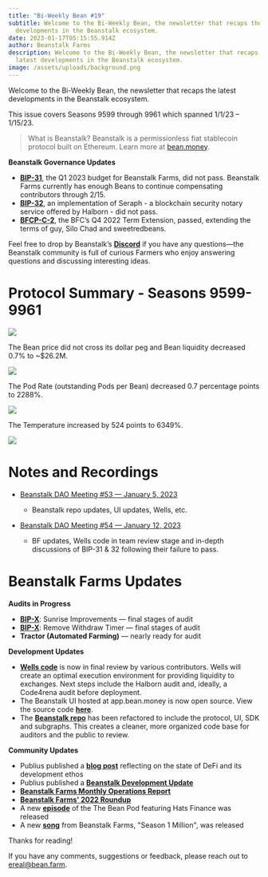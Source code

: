 ```yaml
---
title: "Bi-Weekly Bean #19"
subtitle: Welcome to the Bi-Weekly Bean, the newsletter that recaps the latest
  developments in the Beanstalk ecosystem.
date: 2023-01-17T05:15:55.914Z
author: Beanstalk Farms
description: Welcome to the Bi-Weekly Bean, the newsletter that recaps the
  latest developments in the Beanstalk ecosystem.
image: /assets/uploads/background.png
---
```

Welcome to the Bi-Weekly Bean, the newsletter that recaps the latest developments in the Beanstalk ecosystem.

This issue covers Seasons 9599 through 9961 which spanned 1/1/23 – 1/15/23.

> What is Beanstalk? Beanstalk is a permissionless fiat stablecoin protocol built on Ethereum. Learn more at [bean.money](https://bean.money/).

**Beanstalk Governance Updates**

* **[BIP-31](https://app.bean.money/#/governance/0x184c458cf3f69f4cb62bf92e9f31f873aa852aea3f9d60116e9c6dd9afa4d8ff)**, the Q1 2023 budget for Beanstalk Farms, did not pass. Beanstalk Farms currently has enough Beans to continue compensating contributors through 2/15.
* **[BIP-32](https://app.bean.money/#/governance/0xa23167457ea2be6939f1a296cc14357366d9de995eb0d261bcbcdebf13bad0e8)**, an implementation of Seraph - a blockchain security notary service offered by Halborn - did not pass.
* **[BFCP-C-2](https://snapshot.org/#/beanstalkfarms.eth/proposal/0xafac63673dd6eab0e372e55fe66dc5425f026fbcc0f45b025cb0fa74d759181e)**, the BFC’s Q4 2022 Term Extension, passed, extending the terms of guy, Silo Chad and sweetredbeans.

Feel free to drop by Beanstalk’s **[Discord](https://discord.gg/beanstalk)** if you have any questions—the Beanstalk community is full of curious Farmers who enjoy answering questions and discussing interesting ideas.

# **Protocol Summary - Seasons 9599-9961**

![](/assets/uploads/price19.png)

The Bean price did not cross its dollar peg and Bean liquidity decreased 0.7% to ~$26.2M.

![](/assets/uploads/liq19.png)

The Pod Rate (outstanding Pods per Bean) decreased 0.7 percentage points to 2288%.

![](/assets/uploads/prate19.png)

The Temperature increased by 524 points to 6349%.

![](/assets/uploads/temp19.png)

# Notes and Recordings

* [Beanstalk DAO Meeting #53 — January 5, 2023](https://www.notion.so/99784f6afe3e4f008894331af89977eb)

  * Beanstalk repo updates, UI updates, Wells, etc.
* [Beanstalk DAO Meeting #54 — January 12, 2023](https://www.notion.so/cbf70cecaf6b4d698ca371b99f5948a0)

  * BF updates, Wells code in team review stage and in-depth discussions of BIP-31 & 32 following their failure to pass.

# Beanstalk Farms **Updates**

**Audits in Progress**

* **[BIP-X](https://github.com/BeanstalkFarms/Beanstalk/pull/133)**: Sunrise Improvements — final stages of audit
* **[BIP-X](https://github.com/BeanstalkFarms/Beanstalk/pull/172)**: Remove Withdraw Timer — final stages of audit
* **Tractor (Automated Farming)** — nearly ready for audit

**Development Updates**

* **[Wells code](https://github.com/BeanstalkFarms/Wells)** is now in final review by various contributors. Wells will create an optimal execution environment for providing liquidity to exchanges. Next steps include the Halborn audit and, ideally, a Code4rena audit before deployment.
* The Beanstalk UI hosted at app.bean.money is now open source. View the source code **[here](https://github.com/BeanstalkFarms/Beanstalk/tree/master/projects/ui)**.
* The **[Beanstalk repo](https://github.com/BeanstalkFarms/Beanstalk)** has been refactored to include the protocol, UI, SDK and subgraphs. This creates a cleaner, more organized code base for auditors and the public to review.

**Community Updates**

* Publius published a **[blog post](https://publius.money/blog/2023-01-06-worthless-tech)** reflecting on the state of DeFi and its development ethos
* Publius published a **[Beanstalk Development Update](https://publius.money/blog/2023-01-06-beanstalk-development-update)**
* **[Beanstalk Farms Monthly Operations Report](https://github.com/BeanstalkFarms/Beanstalk-Farms-Operations/blob/main/beanstalk-farms/12-2022-report.md)**
* **[Beanstalk Farms' 2022 Roundup](https://bean.money/blog/beanstalk-farms-2022-roundup)**
* A new **[episode](https://open.spotify.com/episode/3jKWmmn8YdqHonTqB2Yg0s?si=28d790796e214519)** of the The Bean Pod featuring Hats Finance was released
* A new **[song](https://www.notion.so/Beanstalk-Farms-9ce4a39bfc774999b628af1b77fce6c1)** from Beanstalk Farms, "Season 1 Million", was released

Thanks for reading!

If you have any comments, suggestions or feedback, please reach out to ereal@bean.farm.